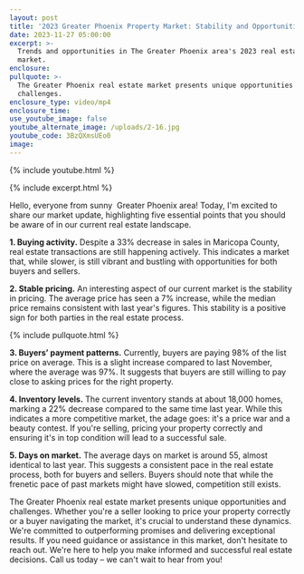 ```yaml
---
layout: post
title: '2023 Greater Phoenix Property Market: Stability and Opportunities'
date: 2023-11-27 05:00:00
excerpt: >-
  Trends and opportunities in The Greater Phoenix area's 2023 real estate
  market.
enclosure:
pullquote: >-
  The Greater Phoenix real estate market presents unique opportunities and
  challenges.
enclosure_type: video/mp4
enclosure_time:
use_youtube_image: false
youtube_alternate_image: /uploads/2-16.jpg
youtube_code: 3BzQXmsUEo0
image:
---
```

{% include youtube.html %}

{% include excerpt.html %}

Hello, everyone from sunny&nbsp; Greater Phoenix area! Today, I'm excited to share our market update, highlighting five essential points that you should be aware of in our current real estate landscape.

**1\. Buying activity.** Despite a 33% decrease in sales in Maricopa County, real estate transactions are still happening actively. This indicates a market that, while slower, is still vibrant and bustling with opportunities for both buyers and sellers.

**2\. Stable pricing.** An interesting aspect of our current market is the stability in pricing. The average price has seen a 7% increase, while the median price remains consistent with last year's figures. This stability is a positive sign for both parties in the real estate process.

{% include pullquote.html %}

**3\. Buyers’ payment patterns.** Currently, buyers are paying 98% of the list price on average. This is a slight increase compared to last November, where the average was 97%. It suggests that buyers are still willing to pay close to asking prices for the right property.

**4\. Inventory levels.** The current inventory stands at about 18,000 homes, marking a 22% decrease compared to the same time last year. While this indicates a more competitive market, the adage goes: it's a price war and a beauty contest. If you're selling, pricing your property correctly and ensuring it's in top condition will lead to a successful sale.

**5\. Days on market.** The average days on market is around 55, almost identical to last year. This suggests a consistent pace in the real estate process, both for buyers and sellers. Buyers should note that while the frenetic pace of past markets might have slowed, competition still exists.

The Greater Phoenix real estate market presents unique opportunities and challenges. Whether you're a seller looking to price your property correctly or a buyer navigating the market, it's crucial to understand these dynamics. We're committed to outperforming promises and delivering exceptional results. If you need guidance or assistance in this market, don't hesitate to reach out. We're here to help you make informed and successful real estate decisions. Call us today – we can't wait to hear from you!